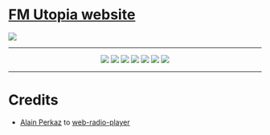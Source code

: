 # [FM Utopia website](https://fm.reaprx.tk)

<img src="https://raw.githubusercontent.com/reaprx/FM-Utopia-web/main/assets/css/images/Capture.PNG" >

****
<p align="center">
<img src="https://api.netlify.com/api/v1/badges/58656c70-c9ab-4630-8ae8-f0573a006973/deploy-status">
<img src="https://img.shields.io/github/forks/reaprx/fm-utopia-web?style=for-the-badge">
<img src="https://img.shields.io/github/stars/reaprx/fm-utopia-web?style=for-the-badge">
<img src="https://img.shields.io/github/search/reaprx/fm-utopia-web/Hit?style=for-the-badge">
<img src="https://img.shields.io/github/repo-size/reaprx/fm-utopia-web?style=for-the-badge">
<img src="https://img.shields.io/github/last-commit/reaprx/fm-utopia-web?style=for-the-badge">
<img src="https://img.shields.io/github/contributors/reaprx/fm-utopia-web?style=for-the-badge&color=blue">
</p>

****

# Credits
- [Alain Perkaz](https://github.com/aperkaz/) to [web-radio-player](https://github.com/aperkaz/web-radio-player) 



